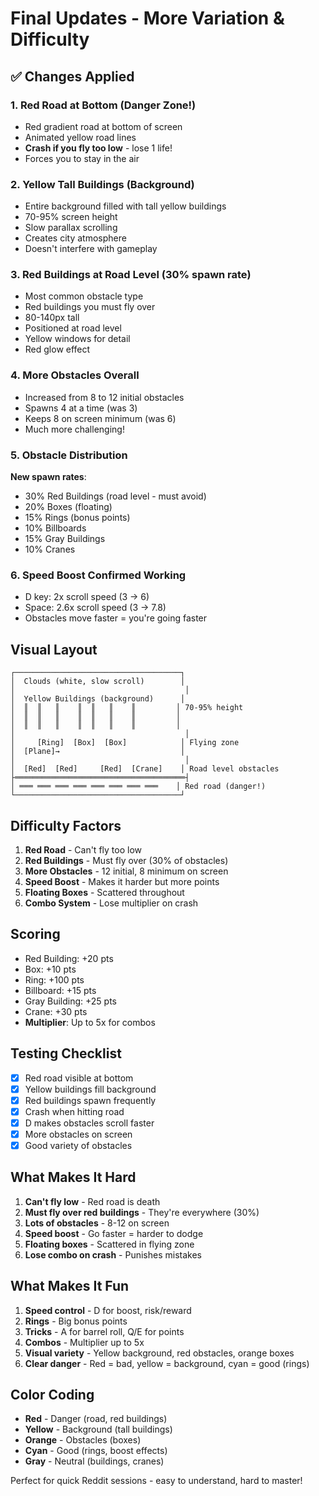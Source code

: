 # Final Updates - More Variation & Difficulty

## ✅ Changes Applied

### 1. Red Road at Bottom (Danger Zone!)
- Red gradient road at bottom of screen
- Animated yellow road lines
- **Crash if you fly too low** - lose 1 life!
- Forces you to stay in the air

### 2. Yellow Tall Buildings (Background)
- Entire background filled with tall yellow buildings
- 70-95% screen height
- Slow parallax scrolling
- Creates city atmosphere
- Doesn't interfere with gameplay

### 3. Red Buildings at Road Level (30% spawn rate)
- Most common obstacle type
- Red buildings you must fly over
- 80-140px tall
- Positioned at road level
- Yellow windows for detail
- Red glow effect

### 4. More Obstacles Overall
- Increased from 8 to 12 initial obstacles
- Spawns 4 at a time (was 3)
- Keeps 8 on screen minimum (was 6)
- Much more challenging!

### 5. Obstacle Distribution
**New spawn rates**:
- 30% Red Buildings (road level - must avoid)
- 20% Boxes (floating)
- 15% Rings (bonus points)
- 10% Billboards
- 15% Gray Buildings
- 10% Cranes

### 6. Speed Boost Confirmed Working
- D key: 2x scroll speed (3 → 6)
- Space: 2.6x scroll speed (3 → 7.8)
- Obstacles move faster = you're going faster

## Visual Layout

```
┌─────────────────────────────────────┐
│  Clouds (white, slow scroll)        │
│                                      │
│  Yellow Buildings (background)      │
│  ║  ║   ║    ║  ║   ║    ║         │ 70-95% height
│  ║  ║   ║    ║  ║   ║    ║         │
│  ║  ║   ║    ║  ║   ║    ║         │
│                                      │
│     [Ring]  [Box]  [Box]            │ Flying zone
│  [Plane]→                           │
│                                      │
│  [Red]  [Red]     [Red]  [Crane]    │ Road level obstacles
├══════════════════════════════════════┤
│ ═══ ═══ ═══ ═══ ═══ ═══ ═══ ═══    │ Red road (danger!)
└─────────────────────────────────────┘
```

## Difficulty Factors

1. **Red Road** - Can't fly too low
2. **Red Buildings** - Must fly over (30% of obstacles)
3. **More Obstacles** - 12 initial, 8 minimum on screen
4. **Speed Boost** - Makes it harder but more points
5. **Floating Boxes** - Scattered throughout
6. **Combo System** - Lose multiplier on crash

## Scoring

- Red Building: +20 pts
- Box: +10 pts
- Ring: +100 pts
- Billboard: +15 pts
- Gray Building: +25 pts
- Crane: +30 pts
- **Multiplier**: Up to 5x for combos

## Testing Checklist

- [x] Red road visible at bottom
- [x] Yellow buildings fill background
- [x] Red buildings spawn frequently
- [x] Crash when hitting road
- [x] D makes obstacles scroll faster
- [x] More obstacles on screen
- [x] Good variety of obstacles

## What Makes It Hard

1. **Can't fly low** - Red road is death
2. **Must fly over red buildings** - They're everywhere (30%)
3. **Lots of obstacles** - 8-12 on screen
4. **Speed boost** - Go faster = harder to dodge
5. **Floating boxes** - Scattered in flying zone
6. **Lose combo on crash** - Punishes mistakes

## What Makes It Fun

1. **Speed control** - D for boost, risk/reward
2. **Rings** - Big bonus points
3. **Tricks** - A for barrel roll, Q/E for points
4. **Combos** - Multiplier up to 5x
5. **Visual variety** - Yellow background, red obstacles, orange boxes
6. **Clear danger** - Red = bad, yellow = background, cyan = good (rings)

## Color Coding

- **Red** - Danger (road, red buildings)
- **Yellow** - Background (tall buildings)
- **Orange** - Obstacles (boxes)
- **Cyan** - Good (rings, boost effects)
- **Gray** - Neutral (buildings, cranes)

Perfect for quick Reddit sessions - easy to understand, hard to master!
